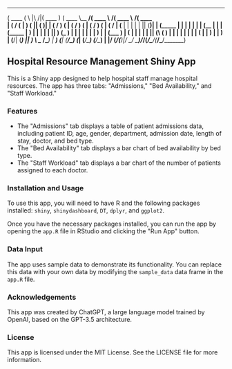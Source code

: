  _______ _                 _______             _______ _________ _______ _________ _______ _________ _______ 
(  ____ ( \      |\     /|(  ____ )           (  ____ \\__   __/(  ____ \\__   __/(  ____ \\__   __/(  ____ \
| (    \/ (      | )   ( || (    )|           | (    \/   ) (   | (    \/   ) (   | (    \/   ) (   | (    \/
| (__   | |      | |   | || (____)|           | (_____    | |   | |         | |   | (__       | |   | (_____ 
|  __)  | |      | |   | ||     __)           (_____  )   | |   | |         | |   |  __)      | |   (_____  )
| (     | |      | |   | || (\ (                  ) |    | |   | |         | |   | (         | |         ) |
| )     | (____/\| (___) || ) \ \__          /\____) | ___) (___| (____/\___) (___| (____/\___) (___/\____) |
|/      (_______/(_______)|/   \__/          \_______)/_______/(_______/\_______/(_______/\_______/\_______)

## Hospital Resource Management Shiny App

This is a Shiny app designed to help hospital staff manage hospital resources. The app has three tabs: "Admissions," "Bed Availability," and "Staff Workload."

### Features

- The "Admissions" tab displays a table of patient admissions data, including patient ID, age, gender, department, admission date, length of stay, doctor, and bed type.
- The "Bed Availability" tab displays a bar chart of bed availability by bed type.
- The "Staff Workload" tab displays a bar chart of the number of patients assigned to each doctor.

### Installation and Usage

To use this app, you will need to have R and the following packages installed: `shiny`, `shinydashboard`, `DT`, `dplyr`, and `ggplot2`.

Once you have the necessary packages installed, you can run the app by opening the `app.R` file in RStudio and clicking the "Run App" button.

### Data Input

The app uses sample data to demonstrate its functionality. You can replace this data with your own data by modifying the `sample_data` data frame in the `app.R` file. 

### Acknowledgements

This app was created by ChatGPT, a large language model trained by OpenAI, based on the GPT-3.5 architecture.

### License

This app is licensed under the MIT License. See the LICENSE file for more information.
